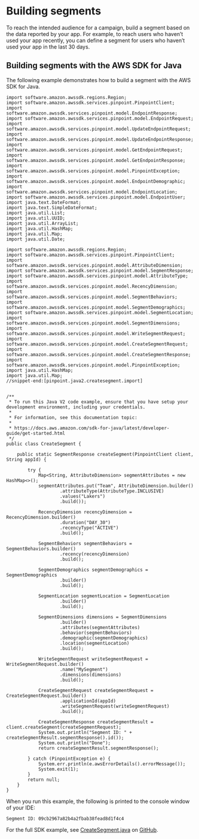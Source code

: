 # Building segments<a name="segments-dimensional"></a>

To reach the intended audience for a campaign, build a segment based on the data reported by your app\. For example, to reach users who haven’t used your app recently, you can define a segment for users who haven’t used your app in the last 30 days\.

## Building segments with the AWS SDK for Java<a name="segments-dimensional-example-java"></a>

The following example demonstrates how to build a segment with the AWS SDK for Java\.

```
import software.amazon.awssdk.regions.Region;
import software.amazon.awssdk.services.pinpoint.PinpointClient;
import software.amazon.awssdk.services.pinpoint.model.EndpointResponse;
import software.amazon.awssdk.services.pinpoint.model.EndpointRequest;
import software.amazon.awssdk.services.pinpoint.model.UpdateEndpointRequest;
import software.amazon.awssdk.services.pinpoint.model.UpdateEndpointResponse;
import software.amazon.awssdk.services.pinpoint.model.GetEndpointRequest;
import software.amazon.awssdk.services.pinpoint.model.GetEndpointResponse;
import software.amazon.awssdk.services.pinpoint.model.PinpointException;
import software.amazon.awssdk.services.pinpoint.model.EndpointDemographic;
import software.amazon.awssdk.services.pinpoint.model.EndpointLocation;
import software.amazon.awssdk.services.pinpoint.model.EndpointUser;
import java.text.DateFormat;
import java.text.SimpleDateFormat;
import java.util.List;
import java.util.UUID;
import java.util.ArrayList;
import java.util.HashMap;
import java.util.Map;
import java.util.Date;
```

```
import software.amazon.awssdk.regions.Region;
import software.amazon.awssdk.services.pinpoint.PinpointClient;
import software.amazon.awssdk.services.pinpoint.model.AttributeDimension;
import software.amazon.awssdk.services.pinpoint.model.SegmentResponse;
import software.amazon.awssdk.services.pinpoint.model.AttributeType;
import software.amazon.awssdk.services.pinpoint.model.RecencyDimension;
import software.amazon.awssdk.services.pinpoint.model.SegmentBehaviors;
import software.amazon.awssdk.services.pinpoint.model.SegmentDemographics;
import software.amazon.awssdk.services.pinpoint.model.SegmentLocation;
import software.amazon.awssdk.services.pinpoint.model.SegmentDimensions;
import software.amazon.awssdk.services.pinpoint.model.WriteSegmentRequest;
import software.amazon.awssdk.services.pinpoint.model.CreateSegmentRequest;
import software.amazon.awssdk.services.pinpoint.model.CreateSegmentResponse;
import software.amazon.awssdk.services.pinpoint.model.PinpointException;
import java.util.HashMap;
import java.util.Map;
//snippet-end:[pinpoint.java2.createsegment.import]


/**
 * To run this Java V2 code example, ensure that you have setup your development environment, including your credentials.
 *
 * For information, see this documentation topic:
 *
 * https://docs.aws.amazon.com/sdk-for-java/latest/developer-guide/get-started.html
 */
public class CreateSegment {

    public static SegmentResponse createSegment(PinpointClient client, String appId) {

        try {
            Map<String, AttributeDimension> segmentAttributes = new HashMap<>();
            segmentAttributes.put("Team", AttributeDimension.builder()
                    .attributeType(AttributeType.INCLUSIVE)
                    .values("Lakers")
                    .build());

            RecencyDimension recencyDimension = RecencyDimension.builder()
                    .duration("DAY_30")
                    .recencyType("ACTIVE")
                    .build();

            SegmentBehaviors segmentBehaviors = SegmentBehaviors.builder()
                    .recency(recencyDimension)
                    .build();

            SegmentDemographics segmentDemographics = SegmentDemographics
                    .builder()
                    .build();

            SegmentLocation segmentLocation = SegmentLocation
                    .builder()
                    .build();

            SegmentDimensions dimensions = SegmentDimensions
                    .builder()
                    .attributes(segmentAttributes)
                    .behavior(segmentBehaviors)
                    .demographic(segmentDemographics)
                    .location(segmentLocation)
                    .build();

            WriteSegmentRequest writeSegmentRequest = WriteSegmentRequest.builder()
                    .name("MySegment")
                    .dimensions(dimensions)
                    .build();

            CreateSegmentRequest createSegmentRequest = CreateSegmentRequest.builder()
                    .applicationId(appId)
                    .writeSegmentRequest(writeSegmentRequest)
                    .build();

            CreateSegmentResponse createSegmentResult = client.createSegment(createSegmentRequest);
            System.out.println("Segment ID: " + createSegmentResult.segmentResponse().id());
            System.out.println("Done");
            return createSegmentResult.segmentResponse();

        } catch (PinpointException e) {
            System.err.println(e.awsErrorDetails().errorMessage());
            System.exit(1);
        }
        return null;
    }
}
```

When you run this example, the following is printed to the console window of your IDE:

```
Segment ID: 09cb2967a82b4a2fbab38fead8d1f4c4
```

For the full SDK example, see [CreateSegment\.java](https://github.com/awsdocs/aws-doc-sdk-examples/blob/master/javav2/example_code/pinpoint/src/main/java/com/example/pinpoint/CreateSegment.java/) on [GitHub](https://github.com/)\.
